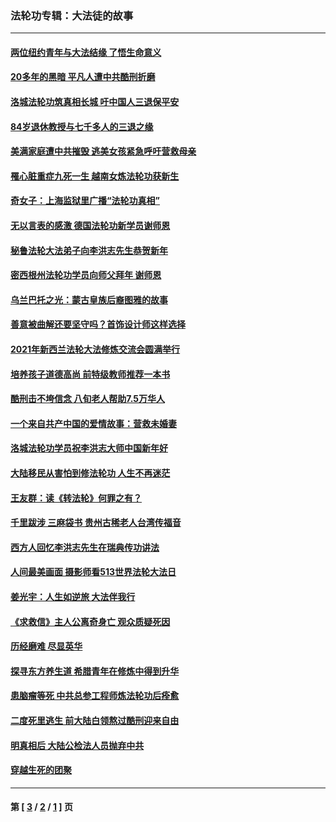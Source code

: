 ### 法轮功专辑：大法徒的故事
---
#### [两位纽约青年与大法结缘 了悟生命意义](../../pages/nf1147481/n14002785.md?09120430) 
#### [20多年的黑暗 平凡人遭中共酷刑折磨](../../pages/nf1147481/n13997976.md?09120430) 
#### [洛城法轮功筑真相长城 吁中国人三退保平安](../../pages/nf1147481/n13892471.md?09120430) 
#### [84岁退休教授与七千多人的三退之缘](../../pages/nf1147481/n13796650.md?09120430) 
#### [美满家庭遭中共摧毁 逃美女孩紧急呼吁营救母亲](../../pages/nf1147481/n13792859.md?09120430) 
#### [罹心脏重症九死一生 越南女炼法轮功获新生](../../pages/nf1147481/n13732766.md?09120430) 
#### [奇女子：上海监狱里广播“法轮功真相”](../../pages/nf1147481/n13726443.md?09120430) 
#### [无以言表的感激 德国法轮功新学员谢师恩](../../pages/nf1147481/n13543790.md?09120430) 
#### [秘鲁法轮大法弟子向李洪志先生恭贺新年](../../pages/nf1147481/n13540182.md?09120430) 
#### [密西根州法轮功学员向师父拜年 谢师恩](../../pages/nf1147481/n13538183.md?09120430) 
#### [乌兰巴托之光：蒙古皇族后裔图雅的故事](../../pages/nf1147481/n13155759.md?09120430) 
#### [善意被曲解还要坚守吗？首饰设计师这样选择](../../pages/nf1147481/n13077575.md?09120430) 
#### [2021年新西兰法轮大法修炼交流会圆满举行](../../pages/nf1147481/n13033149.md?09120430) 
#### [培养孩子道德高尚 前特级教师推荐一本书](../../pages/nf1147481/n12938640.md?09120430) 
#### [酷刑击不垮信念 八旬老人帮助7.5万华人](../../pages/nf1147481/n12880712.md?09120430) 
#### [一个来自共产中国的爱情故事：营救未婚妻](../../pages/nf1147481/n12778386.md?09120430) 
#### [洛城法轮功学员祝李洪志大师中国新年好](../../pages/nf1147481/n12724685.md?09120430) 
#### [大陆移民从害怕到修法轮功 人生不再迷茫](../../pages/nf1147481/n12414325.md?09120430) 
#### [王友群：读《转法轮》何罪之有？](../../pages/nf1147481/n12408647.md?09120430) 
#### [千里跋涉 三麻袋书 贵州古稀老人台湾传福音](../../pages/nf1147481/n12198750.md?09120430) 
#### [西方人回忆李洪志先生在瑞典传功讲法](../../pages/nf1147481/n12099607.md?09120430) 
#### [人间最美画面 摄影师看513世界法轮大法日](../../pages/nf1147481/n12094118.md?09120430) 
#### [姜光宇：人生如逆旅 大法伴我行](../../pages/nf1147481/n12088664.md?09120430) 
#### [《求救信》主人公离奇身亡 观众质疑死因](../../pages/nf1147481/n11845215.md?09120430) 
#### [历经磨难 尽显英华](../../pages/nf1147481/n11723297.md?09120430) 
#### [探寻东方养生道 希腊青年在修炼中得到升华](../../pages/nf1147481/n11494502.md?09120430) 
#### [患脑瘤等死 中共总参工程师炼法轮功后痊愈](../../pages/nf1147481/n11466682.md?09120430) 
#### [二度死里逃生 前大陆白领熬过酷刑迎来自由](../../pages/nf1147481/n11368594.md?09120430) 
#### [明真相后 大陆公检法人员抛弃中共](../../pages/nf1147481/n11358618.md?09120430) 
#### [穿越生死的团聚](../../pages/nf1147481/n11258922.md?09120430) 

---
#### 第 [ [3](./3.md?09120430) / [2](./2.md?09120430) / [1](./1.md?09120430) ] 页
